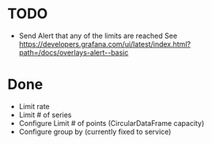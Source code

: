 # TODO

* Send Alert that any of the limits are reached
  See https://developers.grafana.com/ui/latest/index.html?path=/docs/overlays-alert--basic

# Done

* Limit rate
* Limit # of series
* Configure Limit # of points (CircularDataFrame capacity)
* Configure group by (currently fixed to service)

